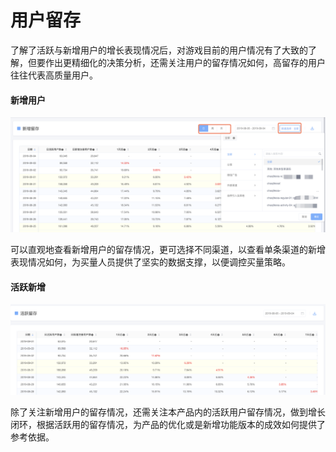 # 用户留存

了解了活跃与新增用户的增长表现情况后，对游戏目前的用户情况有了大致的了解，但要作出更精细化的决策分析，还需关注用户的留存情况如何，高留存的用户往往代表高质量用户。

#### 新增用户

![](../../.gitbook/assets/image%20%285%29.png)

可以直观地查看新增用户的留存情况，更可选择不同渠道，以查看单条渠道的新增表现情况如何，为买量人员提供了坚实的数据支撑，以便调控买量策略。

#### 活跃新增

![](../../.gitbook/assets/image%20%289%29.png)

除了关注新增用户的留存情况，还需关注本产品内的活跃用户留存情况，做到增长闭环，根据活跃用的留存情况，为产品的优化或是新增功能版本的成效如何提供了参考依据。



